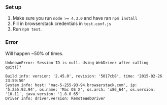 ### Set up
1. Make sure you run `node >= 4.3.0` and have ran `npm install`
2. Fill in browserstack credentials in `test.conf.js`
3. Run `npm test`.


### Error
Will happen ~50% of times.

```
UnknownError: Session ID is null. Using WebDriver after calling quit()?

Build info: version: '2.45.0', revision: '5017cb8', time: '2015-02-26 23:59:50'
System info: host: 'mac-5-255-93-94.browserstack.com', ip: '5.255.93.94', os.name: 'Mac OS X', os.arch: 'x86_64', os.version: '10.11', java.version: '1.8.0_65'
Driver info: driver.version: RemoteWebDriver
```